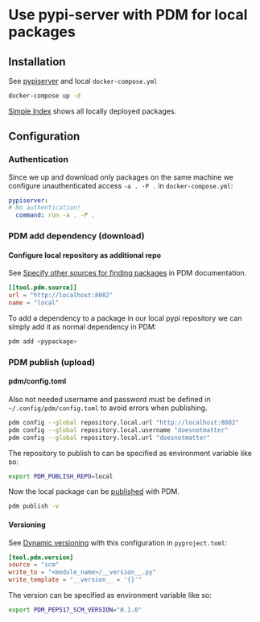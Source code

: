 # Use pypi-server with PDM for local packages

## Installation

See [pypiserver](https://pypi.org/project/pypiserver/#using-the-docker-image) and local `docker-compose.yml`

```bash
docker-compose up -d
```

[Simple Index](http://localhost:8082/simple/) shows all locally deployed packages.


## Configuration

### Authentication

Since we up and download only packages on the same machine we configure
unauthenticated access `-a . -P .` in `docker-compose.yml`:

```yaml
pypiserver:
# No authentication!
  command: run -a . -P .
```

### PDM add dependency (download)

#### Configure local repository as additional repo

See [Specify other sources for finding packages](https://pdm.fming.dev/latest/pyproject/tool-pdm/#specify-other-sources-for-finding-packages) in PDM documentation.

```toml
[[tool.pdm.source]]
url = "http://localhost:8082"
name = "local"
```

To add a dependency to a package in our local pypi repository we can simply add it as normal dependency in PDM:

```bash
pdm add <pypackage>
```

### PDM publish (upload)

#### pdm/config.toml

Also not needed username and password must be defined in `~/.config/pdm/config.toml` to avoid errors when publishing.

```bash
pdm config --global repository.local.url "http://localhost:8082"
pdm config --global repository.local.username "doesnotmatter"
pdm config --global repository.local.url "doesnotmatter"
```

The repository to publish to can be specified as environment variable like so:

```bash
export PDM_PUBLISH_REPO=local
```


Now the local package can be [published](https://pdm.fming.dev/latest/usage/project/#publish-the-project-to-pypi) with PDM.

```bash
pdm publish -v
```

#### Versioning

See [Dynamic versioning](https://pdm.fming.dev/latest/pyproject/build/#dynamic-versioning) with this configuration in `pyproject.toml`:

```toml
[tool.pdm.version]
source = "scm"
write_to = "<module_name>/__version__.py"
write_template = "__version__ = '{}'"
```

The version can be specified as environment variable like so:

```bash
export PDM_PEP517_SCM_VERSION="0.1.0"
```
